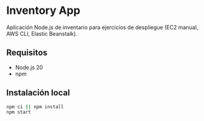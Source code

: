 # Inventory App

Aplicación Node.js de inventario para ejercicios de despliegue (EC2 manual, AWS CLI, Elastic Beanstalk).

## Requisitos
- Node.js 20
- npm

## Instalación local
```bash
npm ci || npm install
npm start
